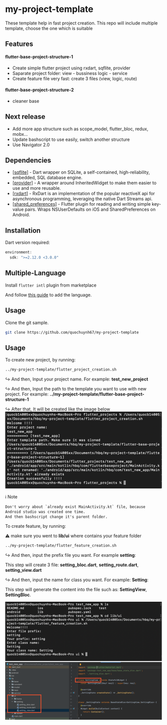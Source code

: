 # my-project-template
These template help in fast project creation. This repo will include multiple template, choose the one which is suitable

## Features

#### flutter-base-project-structure-1
- Create simple flutter project using rxdart, sqflite, provider
- Saparate project folder: view - bussiness logic - service
- Create feature file very fast: create 3 files (view, logic, route)
#### flutter-base-project-structure-2
- cleaner base

## Next release
- Add more app structure such as scope_model, flutter_bloc, redux, mobx...
- Update bashscript to use easily, switch another structure
- Use Navigator 2.0

## Dependencies

- [[sqflite]](https://pub.dev/packages/sqflite) - Dart wrapper on SQLite, a self-contained, high-reliability, embedded, SQL database engine.
- [[provider]](https://pub.dev/packages/provider) - A wrapper around InheritedWidget to make them easier to use and more reusable.
- [[rxdart]](https://pub.dev/packages/rxdart) - RxDart is an implementation of the popular reactiveX api for asynchronous programming, leveraging the native Dart Streams api.
- [[shared_preferences]](https://pub.dev/packages/shared_preferences) - Flutter plugin for reading and writing simple key-value pairs. Wraps NSUserDefaults on iOS and SharedPreferences on Android.

## Installation
Dart version required:
```dart
environment:
  sdk: ">=2.12.0 <3.0.0"
```

## Multiple-Language
Install `flutter intl` plugin from marketplace

And follow [this guide](https://plugins.jetbrains.com/plugin/13666-flutter-intl) to add the language.



## Usage

Clone the git sample.

```sh
git clone https://github.com/quochuynh67/my-project-template
```

## Usage
To create new project, by running:
```sh
../my-project-template/flutter_project_creation.sh
```

:arrow_right_hook: And then, Input your project name. For example: **test_new_project**

:arrow_right_hook: And then, Input the path to the template you want to use with new project. For example: **../my-project-template/flutter-base-project-structure-1**

:arrow_right_hook: After that, It will be created like the image below
![image info](./pictures/create_project.png)


:information_source: Note
 ``` 
Don't worry about `already exist MainActivity.kt` file, because Android studio was created one time.
And then bashscript change it's parent folder.
```

To create feature, by running:

:warning: make sure you went to **lib/ui** where contains your feature folder
```sh
../my-project-template/flutter_feature_creation.sh
```
:arrow_right_hook: And then, input the prefix file you want. For example **setting**:

This step will create 3 file: **setting_bloc.dart**, **setting_route.dart**, **setting_view.dart**

:arrow_right_hook: And then, input the name for class you want. For example: **Setting**:

This step will generate the content into the file such as: **SettingView**, **SettingBloc**.

![image info](./pictures/create_feature.png)
![image info](./pictures/code.png)

